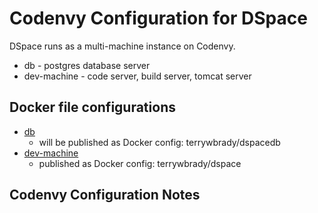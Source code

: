 # Codenvy Configuration for DSpace

DSpace runs as a multi-machine instance on Codenvy.

- db - postgres database server
- dev-machine - code server, build server, tomcat server

## Docker file configurations

- [db](db/Dockerfile)
  - will be published as Docker config: terrywbrady/dspacedb
- [dev-machine](dev-machine/Dockerfile)
  - published as Docker config: terrywbrady/dspace

## Codenvy Configuration Notes
